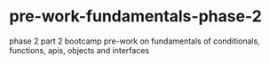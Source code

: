 # pre-work-fundamentals-phase-2
phase 2 part 2 bootcamp pre-work on fundamentals of conditionals, functions, apis, objects and interfaces
